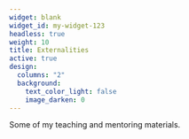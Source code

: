 ```yaml
---
widget: blank
widget_id: my-widget-123
headless: true
weight: 10
title: Externalities
active: true
design:
  columns: "2"
  background:
    text_color_light: false
    image_darken: 0
---
```

S﻿ome of my teaching and mentoring materials.